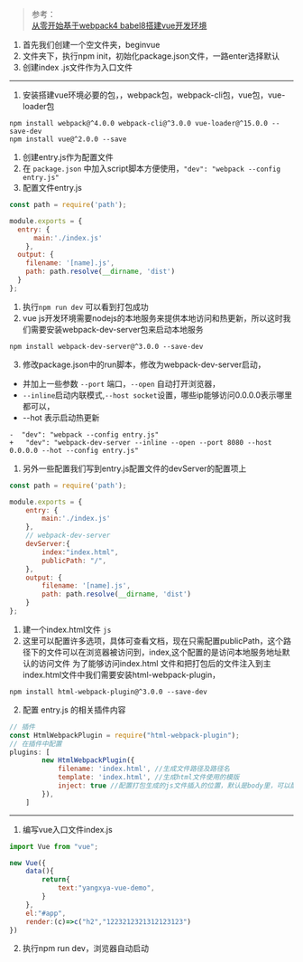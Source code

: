 
> 参考：         
[从零开始基于webpack4 babel8搭建vue开发环境](https://www.jianshu.com/p/2a8e309740be)

1. 首先我们创建一个空文件夹，beginvue
2. 文件夹下，执行npm init，初始化package.json文件，一路enter选择默认
3. 创建index .js文件作为入口文件
---

1. 安装搭建vue环境必要的包，，webpack包，webpack-cli包，vue包，vue-loader包

```npm
npm install webpack@^4.0.0 webpack-cli@^3.0.0 vue-loader@^15.0.0 --save-dev
npm install vue@^2.0.0 --save
```

1. 创建entry.js作为配置文件
1. 在 `package.json` 中加入script脚本方便使用，`"dev": "webpack --config entry.js"`
2. 配置文件entry.js 
```js
const path = require('path');

module.exports = {
  entry: {
      main:'./index.js'
    },
  output: {
    filename: '[name].js',
    path: path.resolve(__dirname, 'dist')
  }
};
```
1. 执行`npm run dev` 可以看到打包成功
2. vue js开发环境需要nodejs的本地服务来提供本地访问和热更新，所以这时我们需要安装webpack-dev-server包来启动本地服务
```npm
npm install webpack-dev-server@^3.0.0 --save-dev
```
3. 修改package.json中的run脚本，修改为webpack-dev-server启动，
 - 并加上一些参数 `--port` 端口，`--open` 自动打开浏览器，
 - `--inline`启动内联模式,`--host socket`设置，哪些ip能够访问0.0.0.0表示哪里都可以，
 - --hot 表示启动热更新
```npm
-  "dev": "webpack --config entry.js"
+   "dev": "webpack-dev-server --inline --open --port 8080 --host 0.0.0.0 --hot --config entry.js"

```
1. 另外一些配置我们写到entry.js配置文件的devServer的配置项上
```js
const path = require('path');

module.exports = {
    entry: {
        main:'./index.js'
    },
    // webpack-dev-server 
    devServer:{
        index:"index.html",
        publicPath: "/",
    },
    output: {
        filename: '[name].js',
        path: path.resolve(__dirname, 'dist')
    }
};
```
1. 建一个index.html文件
```js ```
1. 这里可以配置许多选项，具体可查看文档，现在只需配置publicPath，这个路径下的文件可以在浏览器被访问到，index,这个配置的是访问本地服务地址默认的访问文件
   为了能够访问index.html 文件和把打包后的文件注入到主index.html文件中我们需要安装html-webpack-plugin，
```npm
npm install html-webpack-plugin@^3.0.0 --save-dev
```
2. 配置 entry.js 的相关插件内容
```js
// 插件
const HtmlWebpackPlugin = require("html-webpack-plugin");
// 在插件中配置
plugins: [
        new HtmlWebpackPlugin({
            filename: 'index.html', //生成文件路径及路径名
            template: 'index.html', //生成html文件使用的模版
            inject: true //配置打包生成的js文件插入的位置，默认是body里，可以配置到head标签里等，但是vue中需要在body中，因为有对#app dom的获取，所以应该在dom下
        }),
    ]
```

---

1. 编写vue入口文件index.js
```js
import Vue from "vue";

new Vue({
    data(){
        return{
            text:"yangxya-vue-demo",
        }
    },
    el:"#app",
    render:(c)=>c("h2","1223212321312123123")
})
```
2. 执行npm run dev，浏览器自动启动
